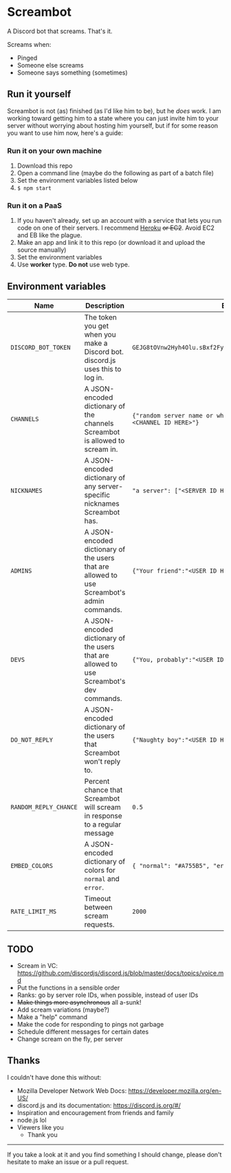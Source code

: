 # Screambot
A Discord bot that screams. That's it.

Screams when:
- Pinged
- Someone else screams
- Someone says something (sometimes)

## Run it yourself
Screambot is not (as) finished (as I'd like him to be), but he _does_ work. I am working toward getting him to a state where you can just invite him to your server without worrying about hosting him yourself, but if for some reason you want to use him now, here's a guide:
### Run it on your own machine
1. Download this repo
2. Open a command line (maybe do the following as part of a batch file)
3. Set the environment variables listed below
4. `$ npm start`

### Run it on a PaaS
1. If you haven't already, set up an account with a service that lets you run code on one of their servers. I recommend [Heroku](https://www.heroku.com/home) ~~or EC2~~. Avoid EC2 and EB like the plague.
2. Make an app and link it to this repo (or download it and upload the source manually)
3. Set the environment variables
4. Use **worker** type. **Do not** use web type. 


## Environment variables
| Name | Description | Example |
| --- | --- | --- |
| `DISCORD_BOT_TOKEN` | The token you get when you make a Discord bot. discord.js uses this to log in. | `GEJG8tOVnw2Hyh4Olu.sBxf2FyEaQJ.cMq.lfsLzrSIzMFNf9d3qTqxRrnq` |
| `CHANNELS` | A JSON-encoded dictionary of the channels Screambot is allowed to scream in. | `{"random server name or whatever you want - #general":"<CHANNEL ID HERE>"}` |
| `NICKNAMES` | A JSON-encoded dictionary of any server-specific nicknames Screambot has. | `"a server": ["<SERVER ID HERE>", "Screamy Boye"]` |
| `ADMINS` | A JSON-encoded dictionary of the users that are allowed to use Screambot's admin commands. | `{"Your friend":"<USER ID HERE>"}` |
| `DEVS` | A JSON-encoded dictionary of the users that are allowed to use Screambot's dev commands. | `{"You, probably":"<USER ID HERE>"}` |
| `DO_NOT_REPLY` | A JSON-encoded dictionary of the users that Screambot won't reply to. | `{"Naughty boy":"<USER ID HERE>"}` |
| `RANDOM_REPLY_CHANCE` | Percent chance that Screambot will scream in response to a regular message | `0.5` |
| `EMBED_COLORS` | A JSON-encoded dictionary of colors for `normal` and `error`. | `{ "normal": "#A755B5", "error": "#FF3636" }` | `{ "normal": "#A755B5", "error": "#FF3636" }` |
| `RATE_LIMIT_MS` | Timeout between scream requests. | `2000` |

## TODO
- Scream in VC: https://github.com/discordjs/discord.js/blob/master/docs/topics/voice.md
- Put the functions in a sensible order
- Ranks: go by server role IDs, when possible, instead of user IDs
- ~~Make things more asynchronous~~ all a-sunk!
- Add scream variations (maybe?)
- Make a "help" command
- Make the code for responding to pings not garbage
- Schedule different messages for certain dates
- Change scream on the fly, per server


## Thanks
I couldn't have done this without:
- Mozilla Developer Network Web Docs: https://developer.mozilla.org/en-US/
- discord.js and its documentation: https://discord.js.org/#/
- Inspiration and encouragement from friends and family
- node.js lol
- Viewers like you
  - Thank you

---

If you take a look at it and you find something I should change, please don't hesitate to make an issue or a pull request.
